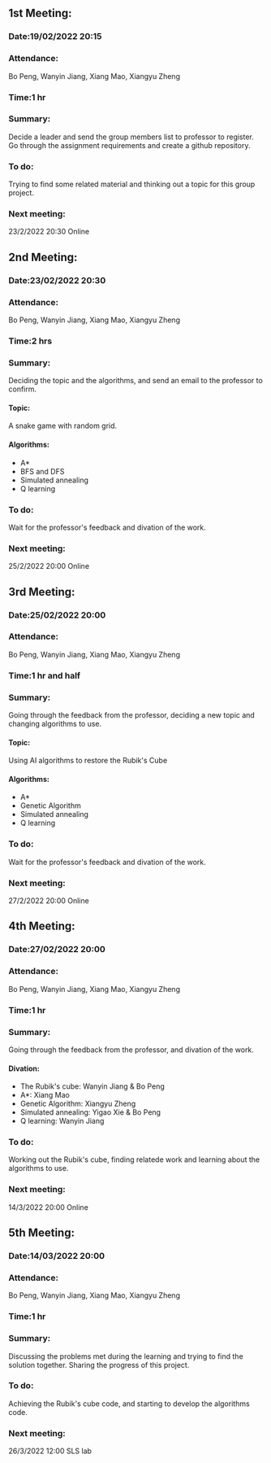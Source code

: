 ## 1st Meeting:
### Date:19/02/2022 20:15
### Attendance:
Bo Peng, Wanyin Jiang, Xiang Mao, Xiangyu Zheng
### Time:1 hr
### Summary:
Decide a leader and send the group members list to professor to register.
Go through the assignment requirements and create a github repository.

### To do:
Trying to find some related material and thinking out a topic for this group project.
### Next meeting:
23/2/2022 20:30 Online

## 2nd Meeting:
### Date:23/02/2022 20:30
### Attendance:
Bo Peng, Wanyin Jiang, Xiang Mao, Xiangyu Zheng
### Time:2 hrs
### Summary:
Deciding the topic and the algorithms, and send an email to the professor to confirm.
#### Topic:
A snake game with random grid.
#### Algorithms:
* A*
* BFS and DFS
* Simulated annealing
* Q learning

### To do:
Wait for the professor's feedback and divation of the work.

### Next meeting:
25/2/2022 20:00 Online

## 3rd Meeting:
### Date:25/02/2022 20:00
### Attendance:
Bo Peng, Wanyin Jiang, Xiang Mao, Xiangyu Zheng
### Time:1 hr and half
### Summary:
Going through the feedback from the professor, deciding a new topic and changing algorithms to use.
#### Topic:
Using AI algorithms to restore the Rubik's Cube
#### Algorithms:
* A*
* Genetic Algorithm
* Simulated annealing
* Q learning

### To do:
Wait for the professor's feedback and divation of the work.

### Next meeting:
27/2/2022 20:00 Online

## 4th Meeting:
### Date:27/02/2022 20:00
### Attendance:
Bo Peng, Wanyin Jiang, Xiang Mao, Xiangyu Zheng
### Time:1 hr
### Summary:
Going through the feedback from the professor, and divation of the work.
#### Divation:
* The Rubik's cube: Wanyin Jiang & Bo Peng
* A*: Xiang Mao
* Genetic Algorithm: Xiangyu Zheng
* Simulated annealing: Yigao Xie & Bo Peng
* Q learning: Wanyin Jiang

### To do:
Working out the Rubik's cube, finding relatede work and learning about the algorithms to use.

### Next meeting:
14/3/2022 20:00 Online

## 5th Meeting:
### Date:14/03/2022 20:00
### Attendance:
Bo Peng, Wanyin Jiang, Xiang Mao, Xiangyu Zheng
### Time:1 hr
### Summary:
Discussing the problems met during the learning and trying to find the solution together.
Sharing the progress of this project.

### To do:
Achieving the Rubik's cube code, and starting to develop the algorithms code.

### Next meeting:
26/3/2022 12:00 SLS lab
